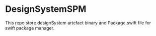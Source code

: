 # DesignSystemSPM

This repo store designSystem artefact binary and Package.swift file for swift package manager.